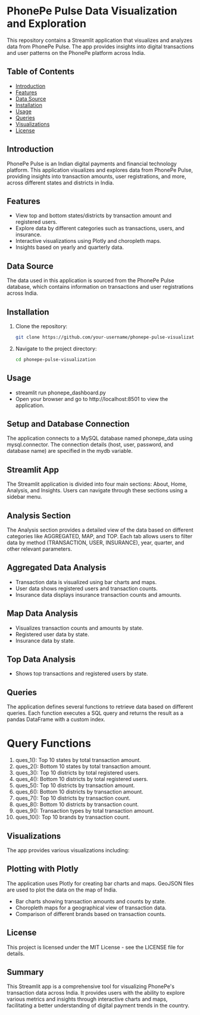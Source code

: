 # PhonePe Pulse Data Visualization and Exploration

This repository contains a Streamlit application that visualizes and analyzes data from PhonePe Pulse. The app provides insights into digital transactions and user patterns on the PhonePe platform across India.

## Table of Contents
- [Introduction](#introduction)
- [Features](#features)
- [Data Source](#data-source)
- [Installation](#installation)
- [Usage](#usage)
- [Queries](#queries)
- [Visualizations](#visualizations)
- [License](#license)

## Introduction

PhonePe Pulse is an Indian digital payments and financial technology platform. This application visualizes and explores data from PhonePe Pulse, providing insights into transaction amounts, user registrations, and more, across different states and districts in India.

## Features

- View top and bottom states/districts by transaction amount and registered users.
- Explore data by different categories such as transactions, users, and insurance.
- Interactive visualizations using Plotly and choropleth maps.
- Insights based on yearly and quarterly data.

## Data Source

The data used in this application is sourced from the PhonePe Pulse database, which contains information on transactions and user registrations across India.

## Installation

1. Clone the repository:
   ```sh
   git clone https://github.com/your-username/phonepe-pulse-visualization.git
2. Navigate to the project directory:
    ```sh
    cd phonepe-pulse-visualization
## Usage
- streamlit run phonepe_dashboard.py
- Open your browser and go to http://localhost:8501 to view the application.

## Setup and Database Connection
The application connects to a MySQL database named phonepe_data using mysql.connector. The connection details (host, user, password, and database name) are specified in the mydb variable.

## Streamlit App
The Streamlit application is divided into four main sections: About, Home, Analysis, and Insights. Users can navigate through these sections using a sidebar menu.

## Analysis Section
The Analysis section provides a detailed view of the data based on different categories like AGGREGATED, MAP, and TOP. Each tab allows users to filter data by method (TRANSACTION, USER, INSURANCE), year, quarter, and other relevant parameters.

## Aggregated Data Analysis
- Transaction data is visualized using bar charts and maps.
- User data shows registered users and transaction counts.
- Insurance data displays insurance transaction counts and amounts.
## Map Data Analysis
- Visualizes transaction counts and amounts by state.
- Registered user data by state.
- Insurance data by state.
## Top Data Analysis
- Shows top transactions and registered users by state.
## Queries
The application defines several functions to retrieve data based on different queries. Each function executes a SQL query and returns the result as a pandas DataFrame with a custom index.

# Query Functions
1. ques_1(): Top 10 states by total transaction amount.
2. ques_2(): Bottom 10 states by total transaction amount.
3. ques_3(): Top 10 districts by total registered users.
4. ques_4(): Bottom 10 districts by total registered users.
5. ques_5(): Top 10 districts by transaction amount.
6. ques_6(): Bottom 10 districts by transaction amount.
7. ques_7(): Top 10 districts by transaction count.
8. ques_8(): Bottom 10 districts by transaction count.
9. ques_9(): Transaction types by total transaction amount.
10. ques_10(): Top 10 brands by transaction count.
## Visualizations
The app provides various visualizations including:

## Plotting with Plotly
The application uses Plotly for creating bar charts and maps. GeoJSON files are used to plot the data on the map of India.

- Bar charts showing transaction amounts and counts by state.
- Choropleth maps for a geographical view of transaction data.
- Comparison of different brands based on transaction counts.
## License
This project is licensed under the MIT License - see the LICENSE file for details.

## Summary
This Streamlit app is a comprehensive tool for visualizing PhonePe's transaction data across India. It provides users with the ability to explore various metrics and insights through interactive charts and maps, facilitating a better understanding of digital payment trends in the country. 
